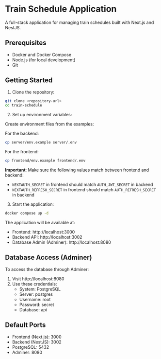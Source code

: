 # Train Schedule Application

A full-stack application for managing train schedules built with Next.js and NestJS.

## Prerequisites

- Docker and Docker Compose
- Node.js (for local development)
- Git

## Getting Started

1. Clone the repository:
```bash
git clone <repository-url>
cd train-schedule
```

2. Set up environment variables:

Create environment files from the examples:

For the backend:
```bash
cp server/env.example server/.env
```

For the frontend:
```bash
cp frontend/env.example frontend/.env
```

**Important**: Make sure the following values match between frontend and backend:
- `NEXTAUTH_SECRET` in frontend should match `AUTH_JWT_SECRET` in backend
- `NEXTAUTH_REFRESH_SECRET` in frontend should match `AUTH_REFRESH_SECRET` in backend

3. Start the application:
```bash
docker compose up -d
```

The application will be available at:
- Frontend: http://localhost:3000
- Backend API: http://localhost:3002
- Database Admin (Adminer): http://localhost:8080

## Database Access (Adminer)

To access the database through Adminer:
1. Visit http://localhost:8080
2. Use these credentials:
   - System: PostgreSQL
   - Server: postgres
   - Username: root
   - Password: secret
   - Database: api

## Default Ports

- Frontend (Next.js): 3000
- Backend (NestJS): 3002
- PostgreSQL: 5432
- Adminer: 8080
